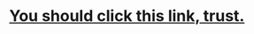 # [You should click this link, trust.](https://ih0.redbubble.net/image.240619315.5165/flat,800x800,075,f.u3.jpg)
